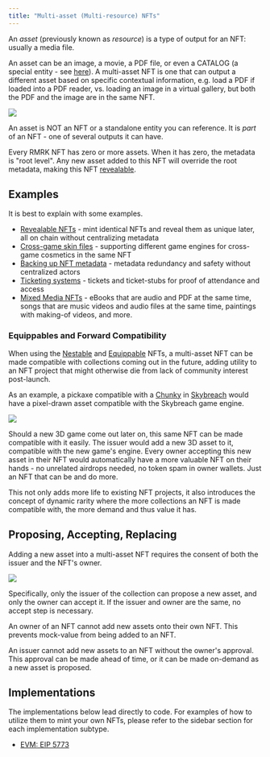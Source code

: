 ```yaml
---
title: "Multi-asset (Multi-resource) NFTs"
---
```


An _asset_ (previously known as _resource_) is a type of output for an NFT: usually a media file.

An asset can be an image, a movie, a PDF file, or even a CATALOG (a special entity - see
[here](/lego25-equippable)). A multi-asset NFT is one that can output a different asset based
on specific contextual information, e.g. load a PDF if loaded into a PDF reader, vs. loading an
image in a virtual gallery, but both the PDF and the image are in the same NFT.

![](../static/img/post_imgs/mr_01.png)

An asset is NOT an NFT or a standalone entity you can reference. It is _part_ of an NFT - one of
several outputs it can have.

Every RMRK NFT has zero or more assets. When it has zero, the metadata is "root level".
Any new asset added to this NFT will override the root metadata, making this NFT [revealable](/usecases/revealable).

## Examples

It is best to explain with some examples.

- [Revealable NFTs](/usecases/revealable) - mint identical NFTs and reveal them as unique later, all on chain
  without centralizing metadata
- [Cross-game skin files](/usecases/cross_game_skins) - supporting different game engines for cross-game
  cosmetics in the same NFT
- [Backing up NFT metadata](/usecases/backups) - metadata redundancy and safety without centralized actors
- [Ticketing systems](/usecases/ticketing) - tickets and ticket-stubs for proof of attendance and access
- [Mixed Media NFTs](/usecases/mixedmedia) - eBooks that are audio and PDF at the same time, songs that are
  music videos and audio files at the same time, paintings with making-of videos, and more.

### Equippables and Forward Compatibility

When using the [Nestable](/lego1-nested) and [Equippable](/lego25-equippable) NFTs, a multi-asset
NFT can be made compatible with collections coming out in the future, adding utility to an NFT
project that might otherwise die from lack of community interest post-launch.

As an example, a pickaxe compatible with a
[Chunky](https://rmrk.gitbook.io/kanaria-skybreach/fundamentals/skybreach-avatars/chunkies) in
[Skybreach](https://skybreach.app) would have a pixel-drawn asset compatible with the Skybreach
game engine.

![](../static/img/post_imgs/mr_02.png)

Should a new 3D game come out later on, this same NFT can be made compatible with it easily. The
issuer would add a new 3D asset to it, compatible with the new game's engine. Every owner
accepting this new asset in their NFT would automatically have a more valuable NFT on their
hands - no unrelated airdrops needed, no token spam in owner wallets. Just an NFT that can be and do
more.

This not only adds more life to existing NFT projects, it also introduces the concept of dynamic
rarity where the more collections an NFT is made compatible with, the more demand and thus value it
has.

## Proposing, Accepting, Replacing

Adding a new asset into a multi-asset NFT requires the consent of both the issuer and the
NFT's owner.

![](../static/img/post_imgs/mr_03.png)

Specifically, only the issuer of the collection can propose a new asset, and only the owner can
accept it. If the issuer and owner are the same, no accept step is necessary.

An owner of an NFT cannot add new assets onto their own NFT. This prevents mock-value from being
added to an NFT.

An issuer cannot add new assets to an NFT without the owner's approval. This approval can be made
ahead of time, or it can be made on-demand as a new asset is proposed.

## Implementations

The implementations below lead directly to code. For examples of how to utilize them to mint your
own NFTs, please refer to the sidebar section for each implementation subtype.

- [EVM: EIP 5773](https://eips.ethereum.org/EIPS/eip-5773)
